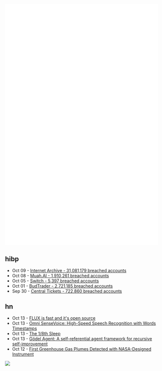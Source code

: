 ![Metrics](https://raw.githubusercontent.com/phixion/phixion/master/metrics.svg)

## hibp

<!--
for https://github.com/phixion/phixion/blob/main/.github/workflows/feeds.yml
-->
<!--START_SECTION:haveibeenpwnd-->
- Oct 09 - [Internet Archive - 31,081,179 breached accounts](https://haveibeenpwned.com/PwnedWebsites#InternetArchive)
- Oct 08 - [Muah.AI - 1,910,261 breached accounts](https://haveibeenpwned.com/PwnedWebsites#Muah)
- Oct 05 - [Switch - 5,397 breached accounts](https://haveibeenpwned.com/PwnedWebsites#Switch)
- Oct 01 - [BudTrader - 2,721,185 breached accounts](https://haveibeenpwned.com/PwnedWebsites#BudTrader)
- Sep 30 - [Central Tickets - 722,860 breached accounts](https://haveibeenpwned.com/PwnedWebsites#CentralTickets)
<!--END_SECTION:haveibeenpwnd-->

## hn

<!--
for https://github.com/phixion/phixion/blob/main/.github/workflows/feeds.yml
-->
<!--START_SECTION:hn-->
- Oct 13 - [FLUX is fast and it's open source](https://replicate.com/blog/flux-is-fast-and-open-source)
- Oct 13 - [Omni SenseVoice: High-Speed Speech Recognition with Words Timestamps](https://github.com/lifeiteng/OmniSenseVoice)
- Oct 13 - [The 1/8th Sleep](https://near.blog/the-1-8th-sleep/)
- Oct 13 - [Gödel Agent: A self-referential agent framework for recursive self-improvement](https://arxiv.org/abs/2410.04444)
- Oct 12 - [First Greenhouse Gas Plumes Detected with NASA-Designed Instrument](https://www.jpl.nasa.gov/news/first-greenhouse-gas-plumes-detected-with-nasa-designed-instrument/)
<!--END_SECTION:hn-->

<!--
for https://yhype.me
-->
![](https://hit.yhype.me/github/profile?user_id=13013670)
